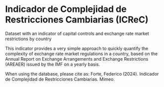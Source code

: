# Indicador de Complejidad de Restricciones Cambiarias (ICReC)
Dataset with an indicator of capital controls and exchange rate market restrictions by country

This indicator provides a very simple approach to quickly quantify the complexity of exchange rate market regulations in a country, based on the Annual Report on Exchange Arrangements and Exchange Restrictions (AREAER) issued by the IMF on a yearly basis.

When using the database, please cite as:
Forte, Federico (2024). Indicador de Complejidad de Restricciones Cambiarias. Mimeo.
